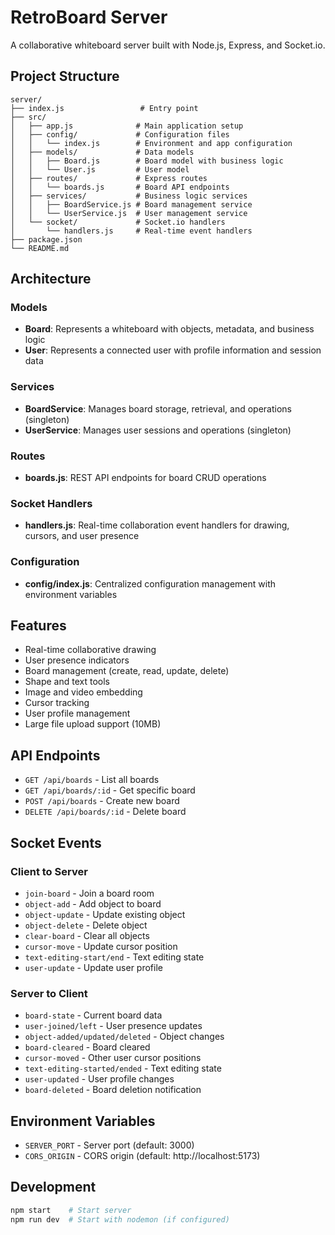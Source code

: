 # RetroBoard Server

A collaborative whiteboard server built with Node.js, Express, and Socket.io.

## Project Structure

```
server/
├── index.js                 # Entry point
├── src/
│   ├── app.js              # Main application setup
│   ├── config/             # Configuration files
│   │   └── index.js        # Environment and app configuration
│   ├── models/             # Data models
│   │   ├── Board.js        # Board model with business logic
│   │   └── User.js         # User model
│   ├── routes/             # Express routes
│   │   └── boards.js       # Board API endpoints
│   ├── services/           # Business logic services
│   │   ├── BoardService.js # Board management service
│   │   └── UserService.js  # User management service
│   └── socket/             # Socket.io handlers
│       └── handlers.js     # Real-time event handlers
├── package.json
└── README.md
```

## Architecture

### Models
- **Board**: Represents a whiteboard with objects, metadata, and business logic
- **User**: Represents a connected user with profile information and session data

### Services
- **BoardService**: Manages board storage, retrieval, and operations (singleton)
- **UserService**: Manages user sessions and operations (singleton)

### Routes
- **boards.js**: REST API endpoints for board CRUD operations

### Socket Handlers
- **handlers.js**: Real-time collaboration event handlers for drawing, cursors, and user presence

### Configuration
- **config/index.js**: Centralized configuration management with environment variables

## Features

- Real-time collaborative drawing
- User presence indicators
- Board management (create, read, update, delete)
- Shape and text tools
- Image and video embedding
- Cursor tracking
- User profile management
- Large file upload support (10MB)

## API Endpoints

- `GET /api/boards` - List all boards
- `GET /api/boards/:id` - Get specific board
- `POST /api/boards` - Create new board
- `DELETE /api/boards/:id` - Delete board

## Socket Events

### Client to Server
- `join-board` - Join a board room
- `object-add` - Add object to board
- `object-update` - Update existing object
- `object-delete` - Delete object
- `clear-board` - Clear all objects
- `cursor-move` - Update cursor position
- `text-editing-start/end` - Text editing state
- `user-update` - Update user profile

### Server to Client
- `board-state` - Current board data
- `user-joined/left` - User presence updates
- `object-added/updated/deleted` - Object changes
- `board-cleared` - Board cleared
- `cursor-moved` - Other user cursor positions
- `text-editing-started/ended` - Text editing state
- `user-updated` - User profile changes
- `board-deleted` - Board deletion notification

## Environment Variables

- `SERVER_PORT` - Server port (default: 3000)
- `CORS_ORIGIN` - CORS origin (default: http://localhost:5173)

## Development

```bash
npm start    # Start server
npm run dev  # Start with nodemon (if configured)
```
